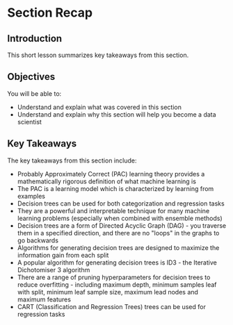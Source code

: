
# Section Recap

## Introduction

This short lesson summarizes key takeaways from this section. 

## Objectives
You will be able to:
* Understand and explain what was covered in this section
* Understand and explain why this section will help you become a data scientist

## Key Takeaways

The key takeaways from this section include:
* Probably Approximately Correct (PAC) learning theory provides a mathematically rigorous definition of what machine learning is
* The PAC is a learning model which is characterized by learning from examples
* Decision trees can be used for both categorization and regression tasks
* They are a powerful and interpretable technique for many machine learning problems (especially when combined with ensemble methods)
* Decision trees are a form of Directed Acyclic Graph (DAG) - you traverse them in a specified direction, and there are no "loops" in the graphs to go backwards
* Algorithms for generating decision trees are designed to maximize the information gain from each split
* A popular algorithm for generating decision trees is ID3 - the Iterative Dichotomiser 3 algorithm
* There are a range of pruning hyperparameters for decision trees to reduce overfitting - including maximum depth, minimum samples leaf with split, minimum leaf sample size, maximum lead nodes and maximum features
* CART (Classification and Regression Trees) trees can be used for regression tasks
